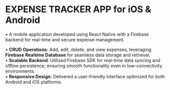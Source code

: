 # EXPENSE TRACKER APP for iOS & Android
 • A mobile application developed using React Native with a Firebase backend for real-time and secure expense
 management.  
 
 • __CRUD Operations__: Add, edit, delete, and view expenses, leveraging __Firebase Realtime Database__ for seamless data
 storage and retrieval.  
 • __Scalable Backend__: Utilized Firebase SDK for real-time data syncing and offline persistence, ensuring smooth
 functionality even in low-connectivity environments.  
 • __Responsive Design__: Delivered a user-friendly interface optimized for both Android and iOS platforms.
